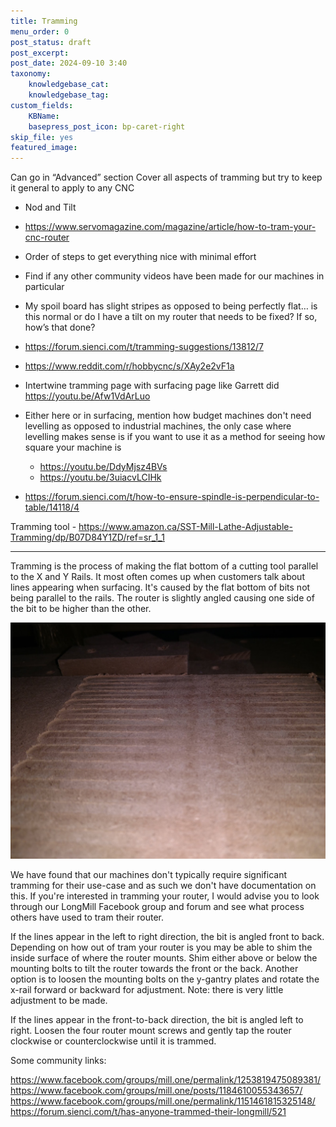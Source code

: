 ```yaml
---
title: Tramming
menu_order: 0
post_status: draft
post_excerpt: 
post_date: 2024-09-10 3:40
taxonomy:
    knowledgebase_cat: 
    knowledgebase_tag:        
custom_fields:
    KBName: 
    basepress_post_icon: bp-caret-right
skip_file: yes
featured_image: 
---
```


Can go in “Advanced” section
Cover all aspects of tramming but try to keep it general to apply to any CNC

- Nod and Tilt
- https://www.servomagazine.com/magazine/article/how-to-tram-your-cnc-router
- Order of steps to get everything nice with minimal effort
- Find if any other community videos have been made for our machines in particular
- My spoil board has slight stripes as opposed to being perfectly flat… is this normal or do I have a tilt on my router that needs to be fixed? If so, how’s that done?
- https://forum.sienci.com/t/tramming-suggestions/13812/7
- https://www.reddit.com/r/hobbycnc/s/XAy2e2vF1a
- Intertwine tramming page with surfacing page like Garrett did https://youtu.be/Afw1VdArLuo
- Either here or in surfacing, mention how budget machines don't need levelling as opposed to industrial machines, the only case where levelling makes sense is if you want to use it as a method for seeing how square your machine is
  - https://youtu.be/DdyMjsz4BVs
  - https://youtu.be/3uiacvLCIHk

- https://forum.sienci.com/t/how-to-ensure-spindle-is-perpendicular-to-table/14118/4

Tramming tool - https://www.amazon.ca/SST-Mill-Lathe-Adjustable-Tramming/dp/B07D84Y1ZD/ref=sr_1_1

---

Tramming is the process of making the flat bottom of a cutting tool parallel to the X and Y Rails. It most often comes up when customers talk about lines appearing when surfacing. It's caused by the flat bottom of bits not being parallel to the rails. The router is slightly angled causing one side of the bit to be higher than the other.

![](/_images/_experimental-writing/tramming-lines.jpg)

We have found that our machines don't typically require significant tramming for their use-case and as such we don't have documentation on this. If you're interested in tramming your router, I would advise you to look through our LongMill Facebook group and forum and see what process others have used to tram their router.

If the lines appear in the left to right direction, the bit is angled front to back. Depending on how out of tram your router is you may be able to shim the inside surface of where the router mounts. Shim either above or below the mounting bolts to tilt the router towards the front or the back. Another option is to loosen the mounting bolts on the y-gantry plates and rotate the x-rail forward or backward for adjustment. Note: there is very little adjustment to be made.

If the lines appear in the front-to-back direction, the bit is angled left to right. Loosen the four router mount screws and gently tap the router clockwise or counterclockwise until it is trammed.

Some community links:

https://www.facebook.com/groups/mill.one/permalink/1253819475089381/
https://www.facebook.com/groups/mill.one/posts/1184610055343657/
https://www.facebook.com/groups/mill.one/permalink/1151461815325148/
https://forum.sienci.com/t/has-anyone-trammed-their-longmill/521
